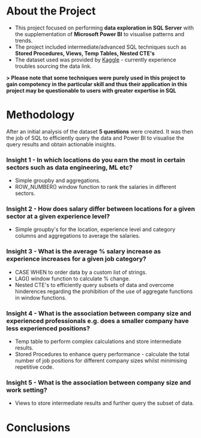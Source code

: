 # About the Project 

- This project focused on performing **data exploration in SQL Server** with the supplementation of **Microsoft Power BI** to visualise patterns and trends.
- The project included intermediate/advanced SQL techniques such as **Stored Procedures, Views, Temp Tables, Nested CTE's**
- The dataset used was provided by [Kaggle]() - currently experience troubles sourcing the data link.

**> Please note that some techniques were purely used in this project to gain compotency in the particular skill and thus their application in this project may be questionable to users with greater expertise in SQL**

# Methodology

After an initial analysis of the dataset **5 questions** were created. It was then the job of SQL to efficiently query the data and Power BI to visualise the query results and obtain actionable insights. 

### Insight 1 - In which locations do you earn the most in certain sectors such as data engineering, ML etc?
- Simple groupby and aggregations.
- ROW_NUMBER() window function to rank the salaries in different sectors.

### Insight 2 - How does salary differ between locations for a given sector at a given experience level?
- Simple groupby's for the location, experience level and category columns and aggregations to average the salaries.

### Insight 3 - What is the average % salary increase as experience increases for a given job category?
- CASE WHEN to order data by a custom list of strings.
- LAG() window function to calculate % change.
- Nested CTE's to efficiently query subsets of data and overcome hinderences regarding the prohibition of the use of aggregate functions in window functions.

### Insight 4 - What is the association between company size and experienced professionals e.g. does a smaller company have less experienced positions?
- Temp table to perform complex calculations and store intermediate results.
- Stored Procedures to enhance query performance - calculate the total number of job positions for different company sizes whilst minimising repetitive code. 

### Insight 5 - What is the association between company size and work setting?
- Views to store intermediate results and further query the subset of data. 

# Conclusions
